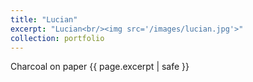 ```yaml
---
title: "Lucian"
excerpt: "Lucian<br/><img src='/images/lucian.jpg'>"
collection: portfolio
---
```

Charcoal on paper
{{ page.excerpt | safe }}
